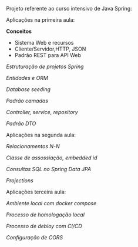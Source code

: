 Projeto referente ao curso intensivo de Java Spring:

Aplicações na primeira aula:

**Conceitos**
- Sistema Web e recursos
- Cliente/Servidor,HTTP, JSON
- Padrão REST para API Web

*Estruturação de projetos Spring*

*Entidades e ORM*

*Database seeding*

*Padrão camadas*

*Controller, service, repository*

*Padrão DTO*


Aplicações na segunda aula:

*Relacionamentos N-N*

*Classe de assossiação, embedded id*

*Consultas SQL no Spring Data JPA*

*Projections*


Aplicações terceira aula: 

*Ambiente local com docker compose*

*Processo de homologação local*

*Processo de debloy com CI/CD*

*Configuração de CORS*


